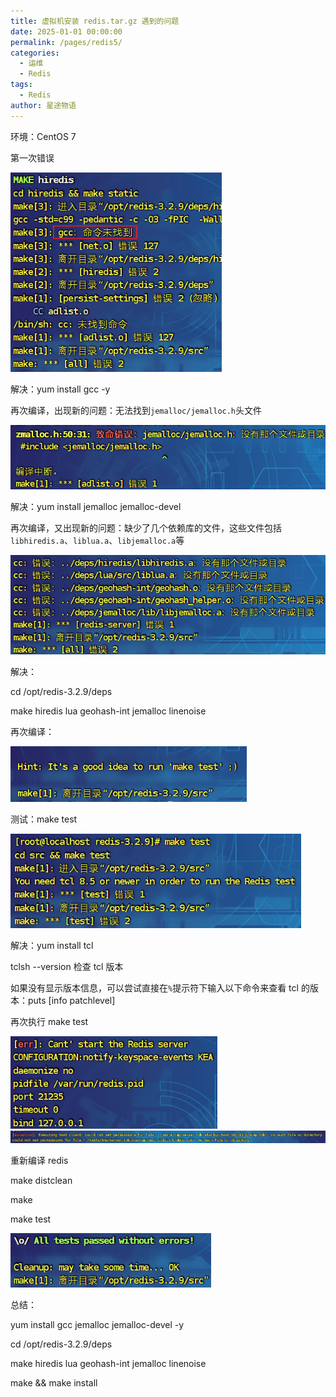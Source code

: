 ```yaml
---
title: 虚拟机安装 redis.tar.gz 遇到的问题
date: 2025-01-01 00:00:00
permalink: /pages/redis5/
categories:
  - 运维
  - Redis
tags:
  - Redis
author: 星途物语
---
```

环境：CentOS 7

第一次错误

 <img src="/img/image-20240829105507531.png" alt="image-20240829105507531" style="zoom:80%;" />

解决：yum install gcc -y

再次编译，出现新的问题：无法找到`jemalloc/jemalloc.h`头文件

 <img src="/img/image-20240829110302733.png" alt="image-20240829110302733" style="zoom:80%;" />

解决：yum install jemalloc jemalloc-devel

再次编译，又出现新的问题：缺少了几个依赖库的文件，这些文件包括`libhiredis.a`、`liblua.a`、`libjemalloc.a`等

 <img src="/img/image-20240829110445134.png" alt="image-20240829110445134" style="zoom:80%;" />

解决：

cd /opt/redis-3.2.9/deps

make hiredis lua geohash-int jemalloc linenoise

再次编译：

 <img src="/img/image-20240829110827490.png" alt="image-20240829110827490" style="zoom:80%;" />

测试：make test

 <img src="/img/image-20240829110945073.png" alt="image-20240829110945073" style="zoom:80%;" />

解决：yum install tcl

tclsh --version 检查 tcl 版本

如果没有显示版本信息，可以尝试直接在`%`提示符下输入以下命令来查看 tcl 的版本：puts [info patchlevel]

再次执行 make test

 <img src="/img/image-20240829111304770.png" alt="image-20240829111304770" style="zoom:80%;" />

<img src="/img/image-20240829111328801.png" alt="image-20240829111328801" style="zoom:80%;" />

重新编译 redis

make distclean

make

make test

 <img src="/img/image-20240829112121354.png" alt="image-20240829112121354" style="zoom:80%;" />



总结：

yum install gcc jemalloc jemalloc-devel -y

cd /opt/redis-3.2.9/deps

make hiredis lua geohash-int jemalloc linenoise

make && make install